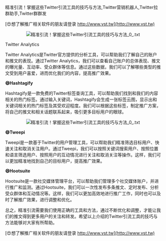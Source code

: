 精准引流！掌握这些Twitter引流工具的技巧与方法,Twitter营销机器人,Twitter拉群助手,Twitter群群发

[😍想了解推广相关软件的朋友请登录 http://www.vst.tw](http://www.vst.tw)

 <center><img src="https://vst.tw/MP4/tuiguang/png/1.png" alt="精准引流！掌握这些Twitter引流工具的技巧与方法_0_.txt"></center>

Twitter Analytics

Twitter Analytics是Twitter官方提供的分析工具，可以帮助我们了解自己的账户和推文的表现。通过Twitter Analytics，我们可以查看自己账户的总体表现、推文的曝光量、互动率、受众群体等信息。通过这些数据，我们可以了解哪些类型的推文受到用户喜爱，进而优化我们的内容，提高推广效果。

**😄Hashtagify**

Hashtagify是一款免费的Twitter标签查询工具，可以帮助我们找到和我们的内容相关的热门标签。通过输入关键词，Hashtagify会生成一张标签云图，显示出和关键词相关的热门标签及其受欢迎程度。我们可以根据这些标签，制定推广方案，将自己的推文和相关话题联系起来，吸引更多目标用户的眼球。

 <center><img src="https://vst.tw/MP4/tuiguang/png/4.png" alt="精准引流！掌握这些Twitter引流工具的技巧与方法_0_.txt"></center>

**😄Tweepi**

Tweepi是一款基于Twitter的用户管理工具，可以帮助我们精准筛选目标用户、快速关注和取消关注用户。通过Tweepi，我们可以按照关键词搜索用户、按照位置和语言筛选用户、按照用户的互动情况进行关注和取消关注等操作。这样，我们可以更加精准地找到自己的目标用户，提高推广效果。

**😄Hootsuite**

Hootsuite是一款社交媒体管理平台，可以帮助我们管理多个社交媒体账户，并进行推广和监测。通过Hootsuite，我们可以一次性发布多条推文、定时发布、分析受众群体和互动情况等。这样，我们可以更加高效地进行推广工作，同时也可以及时了解推广效果，进行调整和优化。

总之，精准引流需要我们使用正确的工具和方法，通过不断优化和调整，才能让我们的推文得到更多用户的关注和转发。希望以上介绍的Twitter引流工具的技巧与方法能够对大家有所帮助。

[😍想了解推广相关软件的朋友请登录 http://www.vst.tw](http://www.vst.tw)



